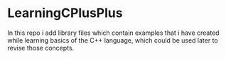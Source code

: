 # LearningCPlusPlus

In this repo i add library files which contain examples that i have created while learning basics of the C++ language, which could be used later to revise those concepts.

